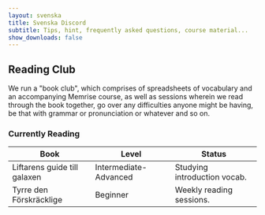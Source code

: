 ```yaml
---
layout: svenska
title: Svenska Discord
subtitle: Tips, hint, frequently asked questions, course material...
show_downloads: false
---
```


## Reading Club

We run a "book club", which comprises of spreadsheets of vocabulary and an accompanying Memrise course, as well as sessions wherein we read through the book together, go over any difficulties anyone might be having, be that with grammar or pronunciation or whatever and so on.

### Currently Reading

Book								| Level						| Status
-----------------------------------	| ------------------------- | -------------------------
Liftarens guide till galaxen		| Intermediate-Advanced		| Studying introduction vocab.
Tyrre den Förskräcklige				| Beginner					| Weekly reading sessions.

